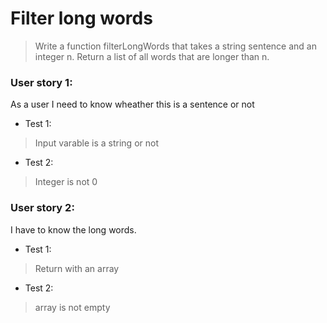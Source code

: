 # Filter long words

> Write a function filterLongWords that takes a string sentence and an integer n.
> Return a list of all words that are longer than n.

### User story 1: 
As a user I need to know wheather this is a sentence or not

- Test 1:
> Input varable is a string or not

- Test 2: 
> Integer is not 0

### User story 2:
I have to know the long words.

- Test 1:
> Return with an array

- Test 2:
> array is not empty